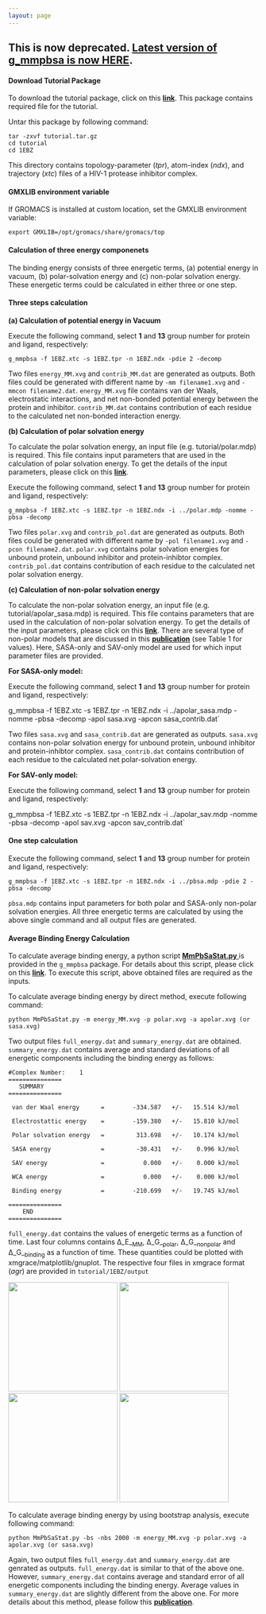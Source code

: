 ```yaml
---
layout: page
---
```


## This is now deprecated. [Latest version of g_mmpbsa is now HERE](https://g-mmpbsa.readthedocs.io/). 

#### Download Tutorial Package 

 To download the tutorial package, click on this [**link**](tutorial.tar.gz). This package contains required file for the tutorial.

Untar this package by following command: 

    tar -zxvf tutorial.tar.gz
    cd tutorial
    cd 1EBZ

This directory contains topology-parameter (_tpr_), atom-index (_ndx_), and trajectory (_xtc_) files of  a HIV-1 protease inhibitor complex.


####  GMXLIB environment variable 

If GROMACS is installed at custom location, set the GMXLIB environment variable:

    export GMXLIB=/opt/gromacs/share/gromacs/top

####  Calculation of three energy componenets 

The binding energy consists of three energetic terms, (a) potential energy in vacuum, (b) polar-solvation energy and (c) non-polar solvation energy. These energetic terms could be calculated in either three or one step.

####  Three steps calculation 

**(a) Calculation of potential energy in Vacuum** 

Execute the following command, select **1** and **13** group number for protein and ligand, respectively:

    g_mmpbsa -f 1EBZ.xtc -s 1EBZ.tpr -n 1EBZ.ndx -pdie 2 -decomp

Two files `energy_MM.xvg` and `contrib_MM.dat` are generated as outputs. Both files could be generated with different name by `-mm filename1.xvg` and `-mmcon filename2.dat`. `energy_MM.xvg` file contains van der Waals, electrostatic interactions, and net non-bonded potential energy between the protein and inhibitor. `contrib_MM.dat` contains contribution of each residue to the calculated net non-bonded interaction energy.

**(b) Calculation of polar solvation energy** 

To calculate the polar solvation energy, an input file (e.g. tutorial/polar.mdp) is required. This file contains input parameters that are used in the calculation of polar solvation energy. To get the details of the input parameters, please click on this [**link**](Parameters.html).

Execute the following command, select **1** and **13** group number for protein and ligand, respectively:

    g_mmpbsa -f 1EBZ.xtc -s 1EBZ.tpr -n 1EBZ.ndx -i ../polar.mdp -nomme -pbsa -decomp

Two files `polar.xvg` and `contrib_pol.dat` are generated as outputs. Both files could be generated with different name by `-pol filename1.xvg` and `-pcon filename2.dat`.  `polar.xvg` contains polar solvation energies for unbound protein, unbound inhibitor and protein-inhibtor complex. `contrib_pol.dat` contains contribution of each residue to the calculated net polar solvation energy.

**(c) Calculation of non-polar solvation energy**

To calculate the non-polar solvation energy, an input file (e.g. tutorial/apolar_sasa.mdp) is required. This file contains parameters that are used in the calculation of non-polar solvation energy. To get the details of the input parameters, please click on this [**link**](Parameters.html). There are several type of non-polar models that are discussed in this [**publication**](http://pubs.acs.org/doi/abs/10.1021/ci500020m) (see Table 1 for values). Here, SASA-only and SAV-only model are used for which input parameter files are provided.

**For SASA-only model:**

Execute the following command, select **1** and **13** group number for protein and ligand, respectively:

g_mmpbsa -f 1EBZ.xtc -s 1EBZ.tpr -n 1EBZ.ndx -i ../apolar_sasa.mdp -nomme -pbsa -decomp -apol sasa.xvg -apcon sasa_contrib.dat`

Two files `sasa.xvg` and `sasa_contrib.dat` are generated as outputs. `sasa.xvg` contains non-polar solvation energy for unbound protein, unbound inhibitor and protein-inhibtor complex. `sasa_contrib.dat` contains contribution of each residue to the calculated net polar-solvation energy.

**For SAV-only model:**

Execute the following command, select **1** and **13** group number for protein and ligand, respectively:

g_mmpbsa -f 1EBZ.xtc -s 1EBZ.tpr -n 1EBZ.ndx -i ../apolar_sav.mdp -nomme -pbsa -decomp -apol sav.xvg -apcon sav_contrib.dat`

#### One step calculation

Execute the following command, select **1** and **13** group number for protein and ligand, respectively:

    g_mmpbsa -f 1EBZ.xtc -s 1EBZ.tpr -n 1EBZ.ndx -i ../pbsa.mdp -pdie 2 -pbsa -decomp`

`pbsa.mdp` contains input parameters for both polar and SASA-only non-polar solvation energies. All three energetic terms are calculated by using the above single command and all output files are generated.

#### Average Binding Energy Calculation

To calculate average binding energy, a python script [ **MmPbSaStat.py** ](https://github.com/RashmiKumari/g_mmpbsa/blob/master/tools/MmPbSaStat.py) is provided in the `g_mmpbsa` package. For details about this script, please click on this [**link**](Usage.html#mmpbsastatpy). To execute this script, above obtained files are required as the inputs.

To calculate average binding energy by direct method, execute following command:

    python MmPbSaStat.py -m energy_MM.xvg -p polar.xvg -a apolar.xvg (or sasa.xvg)

Two output files `full_energy.dat` and `summary_energy.dat` are obtained. `summary_energy.dat` contains average and standard deviations of all energetic components including the binding energy as follows:

    #Complex Number:    1 
    =============== 
       SUMMARY   
    =============== 

     van der Waal energy      =        -334.587   +/-   15.514 kJ/mol 

     Electrostattic energy    =        -159.380   +/-   15.810 kJ/mol 

     Polar solvation energy   =         313.698   +/-   10.174 kJ/mol 

     SASA energy              =         -30.431   +/-    0.996 kJ/mol 

     SAV energy               =           0.000   +/-    0.000 kJ/mol 

     WCA energy               =           0.000   +/-    0.000 kJ/mol 

     Binding energy           =        -210.699   +/-   19.745 kJ/mol 

    =============== 
        END     
    =============== 


`full_energy.dat` contains the values of energetic terms as a function of time. Last four columns contains  Δ_E_<sub>MM</sub>, Δ_G_<sub>polar</sub>, Δ_G_<sub>nonpolar</sub> and Δ_G_<sub>binding</sub> as a function of time. These quantities could be plotted with xmgrace/matplotlib/gnuplot. The respective four files in xmgrace format (_agr_) are provided in `tutorial/1EBZ/output`

<div class="result">
<img src="images\binding_energy.png" height="220"/>
<img src="images\Emm_energy.png" height="220"/>
</div>

<div class="result">
<img src="images\polar_energy.png" height="220"/>
<img src="images\nonpolar_energy.png" height="220"/>
</div>

To calculate average binding energy by using bootstrap analysis, execute following command:

    python MmPbSaStat.py -bs -nbs 2000 -m energy_MM.xvg -p polar.xvg -a apolar.xvg (or sasa.xvg)

Again, two output files `full_energy.dat` and `summary_energy.dat` are genrated as outputs. `full_energy.dat` is similar to that of the above one. However, `summary_energy.dat` contains average and standard error of all energetic components including the binding energy.  Average values in `summary_energy.dat` are slightly different from the above one. For more details about this method, please follow this [**publication**](http://pubs.acs.org/doi/abs/10.1021/ci500020m).
